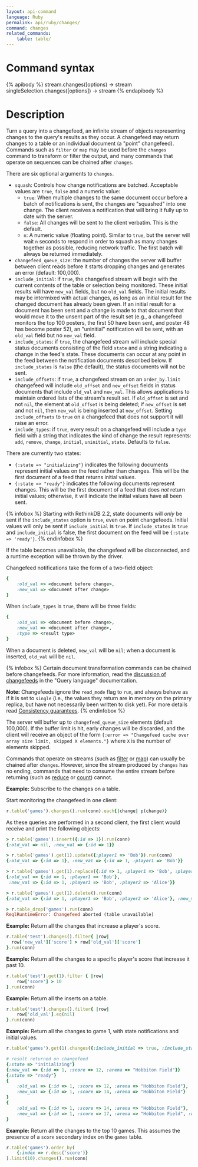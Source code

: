 ```yaml
---
layout: api-command
language: Ruby
permalink: api/ruby/changes/
command: changes
related_commands:
    table: table/
---
```


# Command syntax #

{% apibody %}
stream.changes([options) &rarr; stream
singleSelection.changes([options]) &rarr; stream
{% endapibody %}

# Description #

Turn a query into a changefeed, an infinite stream of objects representing changes to the query's results as they occur. A changefeed may return changes to a table or an individual document (a "point" changefeed). Commands such as `filter` or `map` may be used before the `changes` command to transform or filter the output, and many commands that operate on sequences can be chained after `changes`.

There are six optional arguments to `changes`.

* `squash`: Controls how change notifications are batched. Acceptable values are `true`, `false` and a numeric value:
    * `true`: When multiple changes to the same document occur before a batch of notifications is sent, the changes are "squashed" into one change. The client receives a notification that will bring it fully up to date with the server.
    * `false`: All changes will be sent to the client verbatim. This is the default.
    * `n`: A numeric value (floating point). Similar to `true`, but the server will wait `n` seconds to respond in order to squash as many changes together as possible, reducing network traffic. The first batch will always be returned immediately.
* `changefeed_queue_size`: the number of changes the server will buffer between client reads before it starts dropping changes and generates an error (default: 100,000).
* `include_initial`: if `true`, the changefeed stream will begin with the current contents of the table or selection being monitored. These initial results will have `new_val` fields, but no `old_val` fields. The initial results may be intermixed with actual changes, as long as an initial result for the changed document has already been given. If an initial result for a document has been sent and a change is made to that document that would move it to the unsent part of the result set (e.g., a changefeed monitors the top 100 posters, the first 50 have been sent, and poster 48 has become poster 52), an "uninitial" notification will be sent, with an `old_val` field but no `new_val` field.
* `include_states`: if `true`, the changefeed stream will include special status documents consisting of the field `state` and a string indicating a change in the feed's state. These documents can occur at any point in the feed between the notification documents described below. If `include_states` is `false` (the default), the status documents will not be sent.
* `include_offsets`: if `true`, a changefeed stream on an `order_by.limit` changefeed will include `old_offset` and `new_offset` fields in status documents that include `old_val` and `new_val`. This allows applications to maintain ordered lists of the stream's result set. If `old_offset` is set and not `nil`, the element at `old_offset` is being deleted; if `new_offset` is set and not `nil`, then `new_val` is being inserted at `new_offset`. Setting `include_offsets` to `true` on a changefeed that does not support it will raise an error.
* `include_types`: if `true`, every result on a changefeed will include a `type` field with a string that indicates the kind of change the result represents: `add`, `remove`, `change`, `initial`, `uninitial`, `state`. Defaults to `false`.

There are currently two states:

* `{:state => "initializing"}` indicates the following documents represent initial values on the feed rather than changes. This will be the first document of a feed that returns initial values.
* `{:state => "ready"}` indicates the following documents represent changes. This will be the first document of a feed that does *not* return initial values; otherwise, it will indicate the initial values have all been sent.

{% infobox %}
Starting with RethinkDB 2.2, state documents will *only* be sent if the `include_states` option is `true`, even on point changefeeds. Initial values will only be sent if `include_initial` is `true`. If `include_states` is `true` and `include_initial` is false, the first document on the feed will be `{:state => 'ready'}`.
{% endinfobox %}

If the table becomes unavailable, the changefeed will be disconnected, and a runtime exception will be thrown by the driver.

Changefeed notifications take the form of a two-field object:

```rb
{
    :old_val => <document before change>,
    :new_val => <document after change>
}
```

When `include_types` is `true`, there will be three fields:

```rb
{
    :old_val => <document before change>,
    :new_val => <document after change>,
    :type => <result type>
}
```

When a document is deleted, `new_val` will be `nil`; when a document is inserted, `old_val` will be `nil`.

{% infobox %}
Certain document transformation commands can be chained before changefeeds. For more information, read the [discussion of changefeeds](/docs/changefeeds/ruby/) in the "Query language" documentation.

__Note:__ Changefeeds ignore the `read_mode` flag to `run`, and always behave as if it is set to `single` (i.e., the values they return are in memory on the primary replica, but have not necessarily been written to disk yet). For more details read [Consistency guarantees](/docs/consistency).
{% endinfobox %}

The server will buffer up to `changefeed_queue_size` elements (default 100,000). If the buffer limit is hit, early changes will be discarded, and the client will receive an object of the form `{:error => "Changefeed cache over array size limit, skipped X elements."}` where `X` is the number of elements skipped.

Commands that operate on streams (such as [filter](/api/ruby/filter/) or [map](/api/ruby/map/)) can usually be chained after `changes`.  However, since the stream produced by `changes` has no ending, commands that need to consume the entire stream before returning (such as [reduce](/api/ruby/reduce/) or [count](/api/ruby/count/)) cannot.

__Example:__ Subscribe to the changes on a table.

Start monitoring the changefeed in one client:

```rb
r.table('games').changes().run(conn).each{|change| p(change)}
```

As these queries are performed in a second client, the first
client would receive and print the following objects:

```rb
> r.table('games').insert({:id => 1}).run(conn)
{:old_val => nil, :new_val => {:id => 1}}

> r.table('games').get(1).update({:player1 => 'Bob'}).run(conn)
{:old_val => {:id => 1}, :new_val => {:id => 1, :player1 => 'Bob'}}

> r.table('games').get(1).replace({:id => 1, :player1 => 'Bob', :player2 => 'Alice'}).run(conn)
{:old_val => {:id => 1, :player1 => 'Bob'},
 :new_val => {:id => 1, :player1 => 'Bob', :player2 => 'Alice'}}

> r.table('games').get(1).delete().run(conn)
{:old_val => {:id => 1, :player1 => 'Bob', :player2 => 'Alice'}, :new_val => nil}

> r.table_drop('games').run(conn)
ReqlRuntimeError: Changefeed aborted (table unavailable)
```

__Example:__ Return all the changes that increase a player's score.

```rb
r.table('test').changes().filter{ |row|
  row['new_val']['score'] > row['old_val']['score']
}.run(conn)
```

__Example:__ Return all the changes to a specific player's score that increase it past 10.

```rb
r.table('test').get(1).filter { |row|
    row['score'] > 10
}.run(conn)
```

__Example:__ Return all the inserts on a table.

```rb
r.table('test').changes().filter{ |row|
    row['old_val'].eq(nil)
}.run(conn)
```

__Example:__ Return all the changes to game 1, with state notifications and initial values.

```rb
r.table('games').get(1).changes({:include_initial => true, :include_states => true}).run(conn)

# result returned on changefeed
{:state => "initializing"}
{:new_val => {:id => 1, :score => 12, :arena => "Hobbiton Field"}}
{:state => "ready"}
{
	:old_val => {:id => 1, :score => 12, :arena => "Hobbiton Field"},
	:new_val => {:id => 1, :score => 14, :arena => "Hobbiton Field"}
}
{
	:old_val => {:id => 1, :score => 14, :arena => "Hobbiton Field"},
	:new_val => {:id => 1, :score => 17, :arena => "Hobbiton Field", :winner => "Frodo"}
}

```

__Example:__ Return all the changes to the top 10 games. This assumes the presence of a `score` secondary index on the `games` table.

```rb
r.table('games').order_by(
    {:index => r.desc('score')}
).limit(10).changes().run(conn)
```
